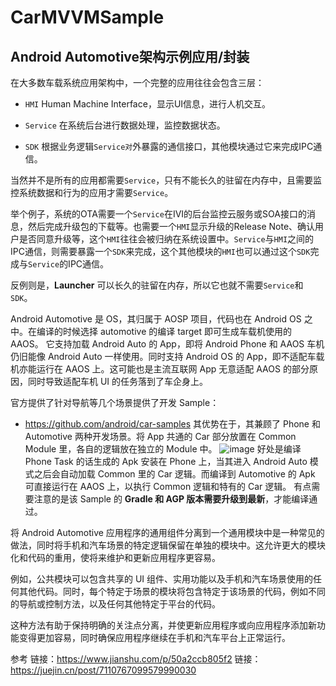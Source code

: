 # CarMVVMSample

## Android Automotive架构示例应用/封装

在大多数车载系统应用架构中，一个完整的应用往往会包含三层：

- `HMI`
Human Machine Interface，显示UI信息，进行人机交互。

- `Service`
在系统后台进行数据处理，监控数据状态。

- `SDK`
根据业务逻辑`Service对`外暴露的通信接口，其他模块通过它来完成IPC通信。

当然并不是所有的应用都需要`Service`，只有不能长久的驻留在内存中，且需要监控系统数据和行为的应用才需要`Service`。

举个例子，系统的OTA需要一个`Service`在IVI的后台监控云服务或SOA接口的消息，然后完成升级包的下载等。也需要一个`HMI`显示升级的Release Note、确认用户是否同意升级等，这个`HMI`往往会被归纳在系统设置中。`Service`与`HMI`之间的IPC通信，则需要暴露一个`SDK`来完成，这个其他模块的`HMI`也可以通过这个`SDK`完成与`Service`的IPC通信。

反例则是，**Launcher** 可以长久的驻留在内存，所以它也就不需要`Service`和`SDK`。



Android Automotive 是 OS，其归属于 AOSP 项目，代码也在 Android OS 之中。在编译的时候选择 automotive 的编译 target 即可生成车载机使用的 AAOS。
它支持加载 Android Auto 的 App，即将 Android Phone 和 AAOS 车机仍旧能像 Android Auto 一样使用。同时支持 Android OS 的 App，即不适配车载机亦能运行在 AAOS 上。这可能也是主流互联网 App 无意适配 AAOS 的部分原因，同时导致适配车机 UI 的任务落到了车企身上。

官方提供了针对导航等几个场景提供了开发 Sample：
- https://github.com/android/car-samples
其优势在于，其兼顾了 Phone 和 Automotive 两种开发场景。将 App 共通的 Car 部分放置在 Common Module 里，各自的逻辑放在独立的 Module 中。
![image](https://user-images.githubusercontent.com/65901383/216306008-6d794974-b8d3-42a2-b99c-d7ee1a94dfdb.png)
好处是编译 Phone Task 的话生成的 Apk 安装在 Phone 上，当其进入 Android Auto 模式之后会自动加载 Common 里的 Car 逻辑。而编译到 Automotive 的 Apk 可直接运行在 AAOS 上，以执行 Common 逻辑和特有的 Car 逻辑。
有点需要注意的是该 Sample 的 **Gradle 和 AGP 版本需要升级到最新**，才能编译通过。


将 Android Automotive 应用程序的通用组件分离到一个通用模块中是一种常见的做法，同时将手机和汽车场景的特定逻辑保留在单独的模块中。这允许更大的模块化和代码的重用，使将来维护和更新应用程序更容易。

例如，公共模块可以包含共享的 UI 组件、实用功能以及手机和汽车场景使用的任何其他代码。同时，每个特定于场景的模块将包含特定于该场景的代码，例如不同的导航或控制方法，以及任何其他特定于平台的代码。

这种方法有助于保持明确的关注点分离，并使更新应用程序或向应用程序添加新功能变得更加容易，同时确保应用程序继续在手机和汽车平台上正常运行。


参考
链接：https://www.jianshu.com/p/50a2ccb805f2
链接：https://juejin.cn/post/7110767099579990030
